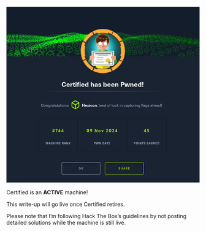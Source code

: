 ![Certified](Certified_images/pwned.png)

Certified is an **ACTIVE** machine!

This write-up will go live once Certified retires.

Please note that I’m following Hack The Box’s guidelines by not posting detailed solutions while the machine is still live.

